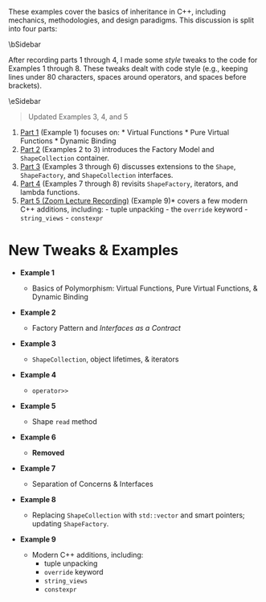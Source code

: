 These examples cover the basics of inheritance in C++, including mechanics,
methodologies, and design paradigms. This discussion is split into four parts:

\bSidebar

After recording parts 1 through 4, I made some *style* tweaks to the code for
Examples 1 through 8. These tweaks dealt with code style (e.g., keeping
lines under 80 characters, spaces around operators, and spaces before
brackets).

\eSidebar

> Updated Examples 3, 4, and 5

  1. [Part 1](https://youtu.be/ZeM1OcxJcsA) (Example 1) focuses on:
    * Virtual Functions
    * Pure Virtual Functions
    * Dynamic Binding
  2. [Part 2](https://youtu.be/6GiGG2Kk7jw) (Examples 2 to 3) introduces the
     Factory Model and `ShapeCollection` container.
  3. [Part 3](https://youtu.be/-YSdI4FBUlo) (Examples 3 through 6) discusses
     extensions to the `Shape`, `ShapeFactory`, and `ShapeCollection`
     interfaces.
  4. [Part 4](https://youtu.be/E2SF6gmpG7Q) (Examples 7 through 8) revisits
     `ShapeFactory`, iterators, and lambda functions.
  5. [Part 5 (Zoom Lecture Recording)](https://odu.zoom.us/rec/share/zghIRrHbif183pvL8xRNfTzcjk8joqgmVKtxhp4i36T-NAQjDdBuVNmIF7G9W8w.bOq3D9iTwbLmxFv4) (Example 9)* covers a few modern C++
     additions, including:
    -  tuple unpacking
    - the `override` keyword
    - `string_views`
    - `constexpr`

# New Tweaks & Examples


  - **Example 1**
    - Basics of Polymorphism: Virtual Functions, Pure Virtual Functions, &
      Dynamic Binding

  - **Example 2**
    - Factory Pattern and *Interfaces as a Contract*

  - **Example 3**
    - `ShapeCollection`, object lifetimes, & iterators

  - **Example 4** 
    - `operator>>`

  - **Example 5**
    - Shape `read` method

  - **Example 6** 
    - **Removed**

  - **Example 7**
    - Separation of Concerns & Interfaces

 - **Example 8**
   - Replacing `ShapeCollection` with `std::vector` and smart pointers; updating `ShapeFactory`.

 - **Example 9**
    - Modern C++ additions, including:
      -  tuple unpacking
      - `override` keyword
      - `string_views`
      - `constexpr`
